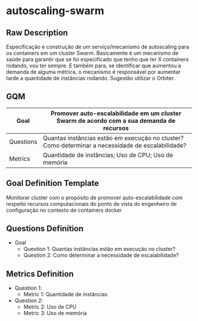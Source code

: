 # autoscaling-swarm
## Raw Description
Especificação e construção de um serviço/mecanismo de autoscaling para os containers em um cluster Swarm. Basicamente é um mecanismo de saúde para garantir que se foi especificado que tenho que ter X containers rodando, vou ter sempre. E também para, se identificar que aumentou a demanda de alguma métrica, o mecanismo é responsável por aumentar tarde a quantidade de instâncias rodando. Sugestão utilizar o Orbiter.

## GQM

| Goal | Promover auto-escalabilidade em um cluster Swarm de acordo com a sua demanda de recursos |
| ------------- | ------------- |
| Questions | Quantas instâncias estão em execução no cluster? Como determinar a necessidade de escalabilidade? |
| Metrics | Quantidade de instâncias; Uso de CPU; Uso de memória|

## Goal Definition Template
Monitorar cluster
com o propósito de promover auto-escalabilidade
com respeito recursos computacionais
do ponto de vista do engenheiro de configuração
no contexto de containers docker

## Questions Definition
* Goal
    * Question 1: Quantas instâncias estão em execução no cluster?
    * Question 2: Como determinar a necessidade de escalabilidade?

## Metrics Definition
* Question 1:
    * Metric 1: Quantidade de instâncias
* Question 2:
    * Metric 2: Uso de CPU
    * Metric 3: Uso de memória
